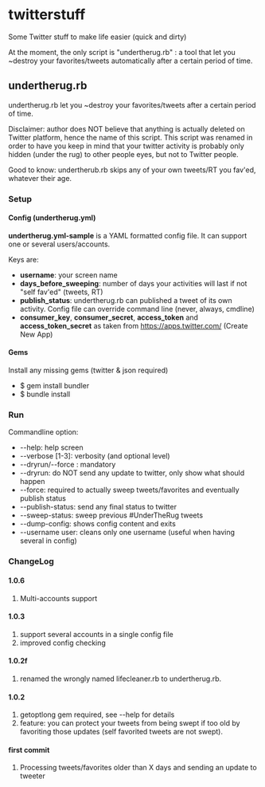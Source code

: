 # twitterstuff

Some Twitter stuff to make life easier (quick and dirty)

At the moment, the only script is "undertherug.rb" : a tool that let you ~destroy your favorites/tweets automatically after a certain period of time.

## undertherug.rb

undertherug.rb let you ~destroy your favorites/tweets after a certain period of time.

Disclaimer: author does NOT believe that anything is actually deleted on Twitter platform, hence the name of this script. This script was renamed in order to have you keep in mind that your twitter activity is probably only hidden (under the rug) to other people eyes, but not to Twitter people.

Good to know: undertherub.rb skips any of your own tweets/RT you fav'ed, whatever their age.

### Setup

#### Config (undertherug.yml)

**undertherug.yml-sample** is a YAML formatted config file. It can support one or several users/accounts.

Keys are:

 * **username**: your screen name
 * **days_before_sweeping**: number of days your activities will last if not "self fav'ed" (tweets, RT)
 * **publish_status**: undertherug.rb can published a tweet of its own activity. Config file can override command line (never, always, cmdline)
 * **consumer_key**, **consumer_secret**, **access_token** and **access_token_secret** as taken from https://apps.twitter.com/ (Create New App)


#### Gems

Install any missing gems (twitter & json required)

 * $ gem install bundler
 * $ bundle install

### Run

Commandline option:

 * --help: help screen
 * --verbose [1-3]: verbosity (and optional level)
 * --dryrun/--force : mandatory
  * --dryrun: do NOT send any update to twitter, only show what should happen
  * --force: required to actually sweep tweets/favorites and eventually publish status
 * --publish-status: send any final status to twitter
 * --sweep-status: sweep previous #UnderTheRug tweets
 * --dump-config: shows config content and exits
 * --username user: cleans only one username (useful when having several in config)


### ChangeLog

#### 1.0.6

1. Multi-accounts support

#### 1.0.3

1. support several accounts in a single config file
2. improved config checking

#### 1.0.2f

1. renamed the wrongly named lifecleaner.rb to undertherug.rb.

#### 1.0.2

1. getoptlong gem required, see --help for details
2. feature: you can protect your tweets from being swept if too old by favoriting those updates (self favorited tweets are not swept).

#### first commit

1. Processing tweets/favorites older than X days  and sending an update to tweeter
